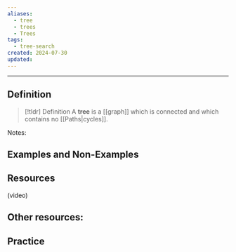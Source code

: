 ```yaml
---
aliases:
  - tree
  - trees
  - Trees
tags:
  - tree-search
created: 2024-07-30
updated:
---
```

---
## Definition 

> [!tldr] Definition
> A **tree** is a [[graph]] which is connected and which contains no [[Paths|cycles]]. 

Notes: 


## Examples and Non-Examples

## Resources 

(video)

Other resources: 
- 

## Practice 
